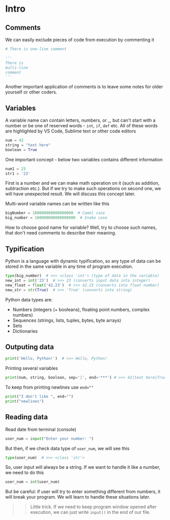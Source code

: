 # Intro

## Comments

We can easily exclude pieces of code from execution by commenting it

```python
# There is one-line comment

'''
There is
multi-line
comment
'''
```

Another important application of comments is to leave some notes for older yourself or other coders.

## Variables

A variable name can contain letters, numbers, or _, but can't start with a number or be one of reserved words - `int`, `if`, `def` etc. All of these words are highlighted by VS Code, Sublime text or other code editors

```python
num = 42
string = "text here"
boolean = True
```

One important concept - below two variables contains different information

```python
num1 = 23
str1 = '23'
```

First is a number and we can make math operation on it (such as addition, subtraction etc.). But if we try to make such operations on second one, we will have unexpected result. We will discuss this concept later.

Multi-word variable names can be written like this

```python
bigNumber = 100000000000000000  # Camel case
big_number = 100000000000000000  # Snake case
```

How to choose good name for variable? Well, try to choose such names, that don't need comments to describe their meaning.

## Typification

Python is a language with dynamic typification, so any type of data can be stored in the same variable in any time of program execution.

```python
type(big_number)  # >>> <class 'int'> (type of data in the variable)
new_int = int('23')  # >>> 23 (converts input data into integer)
new_float = float('42.23')  # >>> 42.23 (converts into float number)
new_str = str(True)  # >>> 'True' (converts into string)
```

Python data types are:

- Numbers (integers (+ booleans), floating point numbers, complex numbers)
- Sequences (strings, lists, tuples, bytes, byte arrays)
- Sets
- Dictionaries

## Outputing data

```python
print('Hello, Python!')  # >>> Hello, Python!
```

Printing several variables

```python
print(num, string, boolean, sep='|', end='***') # >>> 42|text here|True***
```

To keep from printing newlines use `end=""`

```python
print("I don't like ", end="")
print("newlines")
```

## Reading data

Read date from terminal (console)

```python
user_num = input("Enter your number: ")
```

But then, if we check data type of `user_num`, we will see this

```python
type(user_num)  # >>> <class 'str'>
```

So, user input will always be a string. If we want to handle it like a number, we need to do this

```python
user_num = int(user_num)
```

But be careful: if user will try to enter something different from numbers, it will break your program. We will learn to handle these situations later.

>> Little trick. If we need to keep program window opened after execution, we can just write `input()` in the end of our file.